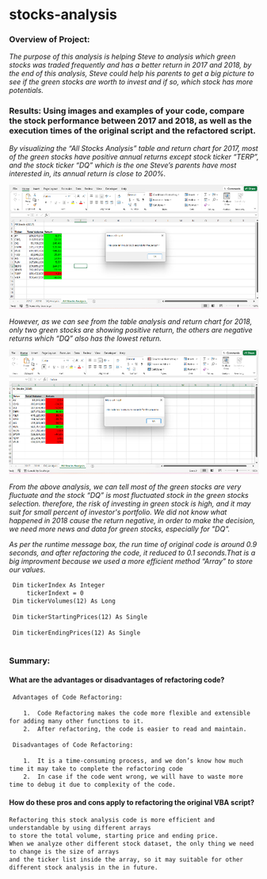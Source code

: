 # stocks-analysis

### Overview of Project: 

  *The purpose of this analysis is helping Steve to analysis which green stocks was traded frequently and has a better return in 2017 and 2018, by the end of this analysis, Steve could help his parents to get a big picture to see if the green stocks are worth to invest and if so, which stock has more potentials.*

### Results: Using images and examples of your code, compare the stock performance between 2017 and 2018, as well as the execution times of the original script and the refactored script.

  *By visualizing the “All Stocks Analysis” table and return chart for 2017, most of the green stocks have positive annual returns except stock ticker “TERP”, and the stock ticker “DQ” which is the one Steve’s parents have most interested in, its annual return is close to 200%.* 
  
  ![All Stocks Analysis 2017](https://github.com/ivorfanning/stocks-analysis/blob/main/All_Stocks_Analysis_2017.png)
  
  *However, as we can see from the table analysis and return chart for 2018, only two green stocks are showing positive return, the others are negative returns which “DQ” also has the lowest return.*
  
  ![All Stocks Analysis 2018](https://github.com/ivorfanning/stocks-analysis/blob/main/All_Stocks_Analysis_2018.png)
  
  *From the above analysis, we can tell most of the green stocks are very fluctuate and the stock “DQ” is most fluctuated stock in the green stocks selection. therefore, the risk of investing in green stock is high, and it may suit for small percent of investor's portfolio. We did not know what happened in 2018 cause the return negative, in order to make the decision, we need more news and data for green stocks, especially for "DQ".*

  *As per the runtime message box, the run time of original code is around 0.9 seconds, and after refactoring the code, it reduced to 0.1 seconds.That is a big improvment because we used a more efficient method “Array” to store our values.* 
  
  ```
   Dim tickerIndex As Integer
       tickerIndext = 0
   Dim tickerVolumes(12) As Long
    
   Dim tickerStartingPrices(12) As Single
    
   Dim tickerEndingPrices(12) As Single
   
  ```

### Summary: 

  #### What are the advantages or disadvantages of refactoring code?
  
     Advantages of Code Refactoring:
     
        1.	Code Refactoring makes the code more flexible and extensible for adding many other functions to it. 
        2.	After refactoring, the code is easier to read and maintain.
        
     Disadvantages of Code Refactoring:
     
        1.	It is a time-consuming process, and we don’s know how much time it may take to complete the refactoring code
        2.	In case if the code went wrong, we will have to waste more time to debug it due to complexity of the code.

  #### How do these pros and cons apply to refactoring the original VBA script?
  
    Refactoring this stock analysis code is more efficient and understandable by using different arrays 
    to store the total volume, starting price and ending price.
    When we analyze other different stock dataset, the only thing we need to change is the size of arrays
    and the ticker list inside the array, so it may suitable for other different stock analysis in the in future.

